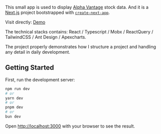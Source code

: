 This small app is used to display [Alpha Vantage](https://www.alphavantage.co/documentation/#) stock data. And it is a [Next.js](https://nextjs.org/) project bootstrapped with [`create-next-app`](https://github.com/vercel/next.js/tree/canary/packages/create-next-app).

Visit directly: [Demo](https://alphavantage-stock-shows.vercel.app/)

The technical stacks contains: React / Typescript / Mobx / ReactQuery / TailwindCSS / Ant Design / Apexcharts.

The project properly demonstrates how I structure a project and handling any detail in daily development.

## Getting Started

First, run the development server:

```bash
npm run dev
# or
yarn dev
# or
pnpm dev
# or
bun dev
```

Open [http://localhost:3000](http://localhost:3000) with your browser to see the result.
